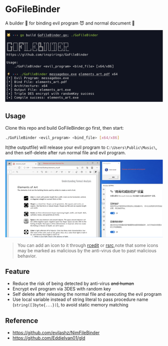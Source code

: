# GoFileBinder

A builder 🔨 for binding evil program 😈 and normal document 🐣

![image-20211130010534997](images/image-20211130010534997.png)

## Usage

Clone this repo and build GoFileBinder.go first, then start:

```bash
./GoFileBinder <evil_program> <bind_file> [x64/x86]
```

It(the outputfile) will release your evil program to `C:\Users\Public\Music\`, and then self-delete after run normal file and evil program.

![image-20211130013907004](images/image-20211130013907004.png)

> You can add an icon to it through [rcedit](https://github.com/electron/rcedit) or [rsrc](https://github.com/akavel/rsrc),note that some icons may be marked as malicious by the anti-virus due to past malicious behavior.

## Feature

- Reduce the risk of being detected by anti-virus ~~and human~~
- Encrypt evil program via 3DES with random key
- Self delete after releasing the normal file and executing the evil program
- Use local variable instead of string literal to pass procedure name (`string([]byte{...})`), to avoid static memory matching

## Reference

- https://github.com/evilashz/NimFileBinder
- https://github.com/EddieIvan01/gld
